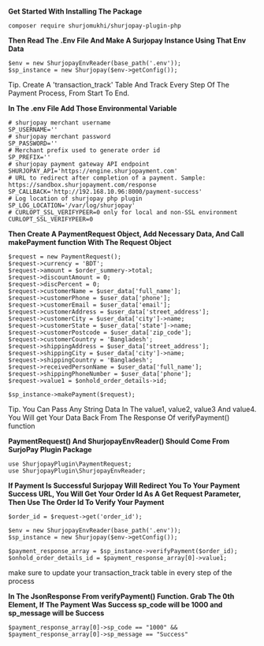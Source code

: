 **Get Started With Installing The Package**

```
composer require shurjomukhi/shurjopay-plugin-php
```

**Then Read The .Env File And Make A Surjopay Instance Using That Env Data**

```
$env = new ShurjopayEnvReader(base_path('.env'));
$sp_instance = new Shurjopay($env->getConfig());
```

Tip. Create A 'transaction_track' Table And Track Every Step Of The Payment Process, From Start To End.

**In The .env File Add Those Environmental Variable**
```
# shurjopay merchant username
SP_USERNAME=''
# shurjopay merchant password
SP_PASSWORD=''
# Merchant prefix used to generate order id
SP_PREFIX=''
# shurjopay payment gateway API endpoint
SHURJOPAY_API='https://engine.shurjopayment.com'
# URL to redirect after completion of a payment. Sample: https://sandbox.shurjopayment.com/response
SP_CALLBACK='http://192.168.10.96:8000/payment-success'
# Log location of shurjopay php plugin
SP_LOG_LOCATION='/var/log/shurjopay'
# CURLOPT_SSL_VERIFYPEER=0 only for local and non-SSL environment
CURLOPT_SSL_VERIFYPEER=0
```

**Then Create A PaymentRequest Object, Add Necessary Data, And Call makePayment function With The Request Object**
```
$request = new PaymentRequest();
$request->currency = 'BDT';
$request->amount = $order_summery->total;
$request->discountAmount = 0;
$request->discPercent = 0;
$request->customerName = $user_data['full_name'];
$request->customerPhone = $user_data['phone'];
$request->customerEmail = $user_data['email'];
$request->customerAddress = $user_data['street_address'];
$request->customerCity = $user_data['city']->name;
$request->customerState = $user_data['state']->name;
$request->customerPostcode = $user_data['zip_code'];
$request->customerCountry = 'Bangladesh';
$request->shippingAddress = $user_data['street_address'];
$request->shippingCity = $user_data['city']->name;
$request->shippingCountry = 'Bangladesh';
$request->receivedPersonName = $user_data['full_name'];
$request->shippingPhoneNumber = $user_data['phone'];
$request->value1 = $onhold_order_details->id;

$sp_instance->makePayment($request);
```

Tip. You Can Pass Any String Data In The value1, value2, value3 And value4. You Will get Your Data Back From The Response Of verifyPayment() function

**PaymentRequest() And ShurjopayEnvReader() Should Come From SurjoPay Plugin Package**

```
use ShurjopayPlugin\PaymentRequest;
use ShurjopayPlugin\ShurjopayEnvReader;
```

**If Payment Is Successful Surjopay Will Redirect You To Your Payment Success URL, You Will Get Your Order Id As A Get Request Parameter, Then Use The Order Id To Verify Your Payment**
```
$order_id = $request->get('order_id');

$env = new ShurjopayEnvReader(base_path('.env'));
$sp_instance = new Shurjopay($env->getConfig());

$payment_response_array = $sp_instance->verifyPayment($order_id);
$onhold_order_details_id = $payment_response_array[0]->value1;
```

make sure to update your transaction_track table in every step of the process

**In The JsonResponse From verifyPayment() Function. Grab The 0th Element, If The Payment Was Success sp_code will be 1000 and sp_message will be Success**

```
$payment_response_array[0]->sp_code == "1000" &&  $payment_response_array[0]->sp_message == "Success"
```
